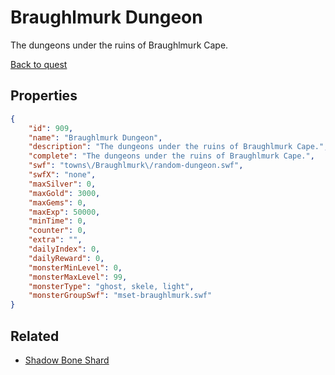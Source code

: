 # Braughlmurk Dungeon

The dungeons under the ruins of Braughlmurk Cape.

[Back to quest](../quests.md)

## Properties

```json
{
    "id": 909,
    "name": "Braughlmurk Dungeon",
    "description": "The dungeons under the ruins of Braughlmurk Cape.",
    "complete": "The dungeons under the ruins of Braughlmurk Cape.",
    "swf": "towns\/Braughlmurk\/random-dungeon.swf",
    "swfX": "none",
    "maxSilver": 0,
    "maxGold": 3000,
    "maxGems": 0,
    "maxExp": 50000,
    "minTime": 0,
    "counter": 0,
    "extra": "",
    "dailyIndex": 0,
    "dailyReward": 0,
    "monsterMinLevel": 0,
    "monsterMaxLevel": 99,
    "monsterType": "ghost, skele, light",
    "monsterGroupSwf": "mset-braughlmurk.swf"
}
```

## Related

- [Shadow Bone Shard](../items/7016-shadow-bone-shard.md)

